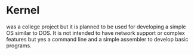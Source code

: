 # Kernel
was a college project but it is planned to be used for developing a simple OS similar to DOS. It is not intended to have network support or complex features but yes a command line and a simple assembler to develop basic programs. 
